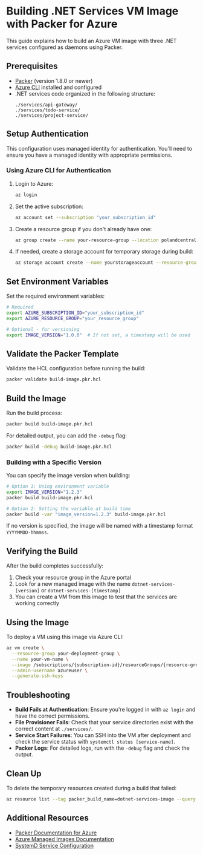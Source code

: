 # Building .NET Services VM Image with Packer for Azure

This guide explains how to build an Azure VM image with three .NET services configured as daemons using Packer.

## Prerequisites

- [Packer](https://www.packer.io/downloads) (version 1.8.0 or newer)
- [Azure CLI](https://docs.microsoft.com/en-us/cli/azure/install-azure-cli) installed and configured
- .NET services code organized in the following structure:
  ```
  ./services/api-gateway/
  ./services/todo-service/
  ./services/project-service/
  ```

## Setup Authentication

This configuration uses managed identity for authentication. You'll need to ensure you have a managed identity with appropriate permissions.

### Using Azure CLI for Authentication

1. Login to Azure:
   ```bash
   az login
   ```

2. Set the active subscription:
   ```bash
   az account set --subscription "your_subscription_id"
   ```

3. Create a resource group if you don't already have one:
   ```bash
   az group create --name your-resource-group --location polandcentral
   ```

4. If needed, create a storage account for temporary storage during build:
   ```bash
   az storage account create --name yourstorageaccount --resource-group your-resource-group --location polandcentral --sku Standard_LRS
   ```

## Set Environment Variables

Set the required environment variables:

```bash
# Required
export AZURE_SUBSCRIPTION_ID="your_subscription_id"
export AZURE_RESOURCE_GROUP="your_resource_group"

# Optional - for versioning
export IMAGE_VERSION="1.0.0"  # If not set, a timestamp will be used
```

## Validate the Packer Template

Validate the HCL configuration before running the build:

```bash
packer validate build-image.pkr.hcl
```

## Build the Image

Run the build process:

```bash
packer build build-image.pkr.hcl
```

For detailed output, you can add the `-debug` flag:

```bash
packer build -debug build-image.pkr.hcl
```

### Building with a Specific Version

You can specify the image version when building:

```bash
# Option 1: Using environment variable
export IMAGE_VERSION="1.2.3"
packer build build-image.pkr.hcl

# Option 2: Setting the variable at build time
packer build -var "image_version=1.2.3" build-image.pkr.hcl
```

If no version is specified, the image will be named with a timestamp format `YYYYMMDD-hhmmss`.

## Verifying the Build

After the build completes successfully:

1. Check your resource group in the Azure portal
2. Look for a new managed image with the name `dotnet-services-[version]` or `dotnet-services-[timestamp]`
3. You can create a VM from this image to test that the services are working correctly

## Using the Image

To deploy a VM using this image via Azure CLI:

```bash
az vm create \
  --resource-group your-deployment-group \
  --name your-vm-name \
  --image /subscriptions/{subscription-id}/resourceGroups/{resource-group}/providers/Microsoft.Compute/images/{image-name} \
  --admin-username azureuser \
  --generate-ssh-keys
```

## Troubleshooting

- **Build Fails at Authentication**: Ensure you're logged in with `az login` and have the correct permissions.
- **File Provisioner Fails**: Check that your service directories exist with the correct content at `./services/`.
- **Service Start Failures**: You can SSH into the VM after deployment and check the service status with `systemctl status [service-name]`.
- **Packer Logs**: For detailed logs, run with the `-debug` flag and check the output.

## Clean Up

To delete the temporary resources created during a build that failed:

```bash
az resource list --tag packer_build_name=dotnet-services-image --query "[].id" -o tsv | xargs -I {} az resource delete --ids {}
```

## Additional Resources

- [Packer Documentation for Azure](https://www.packer.io/plugins/builders/azure)
- [Azure Managed Images Documentation](https://docs.microsoft.com/en-us/azure/virtual-machines/shared-image-galleries)
- [SystemD Service Configuration](https://www.freedesktop.org/software/systemd/man/systemd.service.html)
